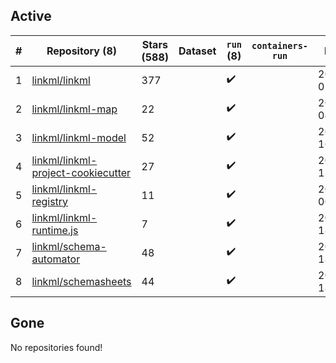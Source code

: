 ## Active
| # | Repository (8) | Stars (588) | Dataset | `run` (8) | `containers-run` | Last Modified |
| --- | --- | --- | --- | --- | --- | --- |
| 1 | [linkml/linkml](https://github.com/linkml/linkml) | 377 |  | :heavy_check_mark: |  | 2025-06-09 01:03:41+00:00 |
| 2 | [linkml/linkml-map](https://github.com/linkml/linkml-map) | 22 |  | :heavy_check_mark: |  | 2025-06-07 04:17:51+00:00 |
| 3 | [linkml/linkml-model](https://github.com/linkml/linkml-model) | 52 |  | :heavy_check_mark: |  | 2025-06-02 16:47:55+00:00 |
| 4 | [linkml/linkml-project-cookiecutter](https://github.com/linkml/linkml-project-cookiecutter) | 27 |  | :heavy_check_mark: |  | 2025-02-13 13:26:22+00:00 |
| 5 | [linkml/linkml-registry](https://github.com/linkml/linkml-registry) | 11 |  | :heavy_check_mark: |  | 2024-02-27 00:23:18+00:00 |
| 6 | [linkml/linkml-runtime.js](https://github.com/linkml/linkml-runtime.js) | 7 |  | :heavy_check_mark: |  | 2023-06-12 18:56:08+00:00 |
| 7 | [linkml/schema-automator](https://github.com/linkml/schema-automator) | 48 |  | :heavy_check_mark: |  | 2025-05-19 18:21:17+00:00 |
| 8 | [linkml/schemasheets](https://github.com/linkml/schemasheets) | 44 |  | :heavy_check_mark: |  | 2025-05-01 18:20:42+00:00 |

## Gone
No repositories found!
